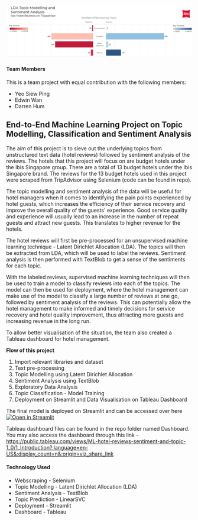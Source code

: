 ![alt_text](https://github.com/SiewPingYeo/Capstone-Project--End-to-End-ML-on-Topic-Classification-and-Sentiment-Analysis/blob/main/assets/hotelreview-lda-sent.png?raw=True)

#### Team Members
This is a team project with equal contribution with the following members:
- Yeo Siew Ping
- Edwin Wan
- Darren Hum

## End-to-End Machine Learning Project on Topic Modelling, Classification and Sentiment Analysis

The aim of this project is to sieve out the underlying topics from unstructured text data (hotel reviews) followed by sentiment analysis of the reviews. The hotels that this project will focus on are budget hotels under the Ibis Singapore group. There are a total of 13 budget hotels under the Ibis Singapore brand. The reviews for the 13 budget hotels used in this project were scraped from TripAdvisor using Selenium (code can be found in repo).

The topic modelling and sentiment analysis of the data will be useful for hotel managers when it comes to identifying the pain points experienced by hotel guests, which increases the efficiency of their service recovery and improve the overall quality of the guests' experience. Good service quality and experience will usually lead to an increase in the number of repeat guests and attract new guests. This translates to higher revenue for the hotels.

The hotel reviews will first be pre-processed for an unsupervised machine learning technique - Latent Dirichlet Allocation (LDA). The topics will then be extracted from LDA, which will be used to label the reviews. Sentiment analysis is then performed with TextBlob to get a sense of the sentiments for each topic.

With the labeled reviews, supervised machine learning techniques will then be used to train a model to classify reviews into each of the topics. The model can then be used for deployment, where the hotel management can make use of the model to classify a large number of reviews at one go, followed by sentiment analysis of the reviews. This can potentially allow the hotel management to make informed and timely decisions for service recovery and hotel quality improvement, thus attracting more guests and increasing revenue in the long run.

To allow better visualisation of the situation, the team also created a Tableau dashboard for hotel management. 

**Flow of this project**

1. Import relevant libraries and dataset
2. Text pre-processing
3. Topic Modelling using Latent Dirichlet Allocation
4. Sentiment Analysis using TextBlob
5. Exploratory Data Analysis
6. Topic Classification - Model Training
7. Deployment on Streamlit and Data Visualisation on Tableau Dashboard

The final model is deployed on Streamlit and can be accessed over here [![Open in Streamlit](https://static.streamlit.io/badges/streamlit_badge_black_white.svg)](https://share.streamlit.io/siewpingyeo/capstone-project--end-to-end-ml-on-topic-classification-and-sentiment-analysis/main/Streamlit/streamlit_app_capstone.py)

Tableau dashboard files can be found in the repo folder named Dashboard.
You may also access the dashboard through this link - https://public.tableau.com/views/ML-hotel-reviews-sentiment-and-topic-1_0/1_Introduction?:language=en-US&:display_count=n&:origin=viz_share_link

#### Technology Used
- Webscraping - Selenium
- Topic Modelling - Latent Dirichlet Allocation (LDA)
- Sentiment Analysis - TextBlob
- Topic Prediction - LinearSVC
- Deployment - Streamlit
- Dashboard - Tableau



